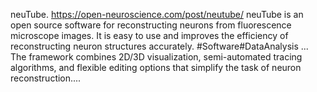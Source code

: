 neuTube. https://open-neuroscience.com/post/neutube/
neuTube is an open source software for reconstructing neurons from fluorescence microscope images. It is easy to use and improves the efficiency of reconstructing neuron structures accurately.  #Software#DataAnalysis ...
The framework combines 2D/3D visualization, semi-automated tracing algorithms, and flexible editing options that simplify the task of neuron reconstruction....
